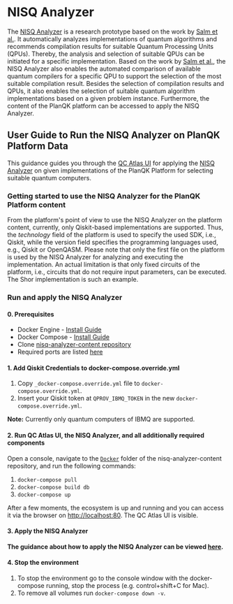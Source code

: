 # NISQ Analyzer

The [NISQ Analyzer](https://github.com/UST-QuAntiL/nisq-analyzer) is a research prototype based on the work by [Salm et al.](https://link.springer.com/chapter/10.1007/978-3-030-64846-6_5). 
It automatically analyzes implementations of quantum algorithms and recommends compilation results for suitable Quantum Processing Units (QPUs). 
Thereby, the analysis and selection of suitable QPUs can be initiated for a specific implementation.
Based on the work by [Salm et al.](https://link.springer.com/chapter/10.1007/978-3-030-87568-8_4), the NISQ Analyzer also enables the automated comparison of available quantum compilers for a specific QPU to support the selection of the most suitable compilation result.
Besides the selection of compilation results and QPUs, it also enables the selection of suitable quantum algorithm implementations based on a given problem instance.
Furthermore, the content of the PlanQK platform can be accessed to apply the NISQ Analyzer.

## User Guide to Run the NISQ Analyzer on PlanQK Platform Data

This guidance guides you through the [QC Atlas UI](https://github.com/UST-QuAntiL/qc-atlas-ui) for applying
the [NISQ Analyzer](https://github.com/UST-QuAntiL/nisq-analyzer) on given implementations of the PlanQK Platform for
selecting suitable quantum computers.

### Getting started to use the NISQ Analyzer for the PlanQK Platform content

From the platform's point of view to use the NISQ Analyzer on the platform content, currently, only Qiskit-based implementations are supported. Thus,
the _technology_ field of the platform is used to specify the used SDK, i.e., Qiskit, while the version field specifies the programming
languages used, e.g., Qiskit or OpenQASM. Please note that only the first file on the platform is used by the
NISQ Analyzer for analyzing and executing the implementation. An actual limitation is that only fixed circuits of the platform, i.e.,
circuits that do not require input parameters, can be executed. The Shor implementation is such an example.

### Run and apply the NISQ Analyzer

#### 0. Prerequisites

+ Docker Engine - [Install Guide](https://docs.docker.com/engine/install/)
+ Docker Compose - [Install Guide](https://docs.docker.com/compose/install/)
+ Clone [nisq-analyzer-content repository](https://github.com/UST-QuAntiL/nisq-analyzer-content/tree/paper/pre-selection)
+ Required ports are listed [here](https://github.com/UST-QuAntiL/nisq-analyzer-content/tree/paper/pre-selection/pre-selection/Docker)

#### 1. Add Qiskit Credentials to docker-compose.override.yml

1. Copy `_docker-compose.override.yml` file to `docker-compose.override.yml`.
2. Insert your Qiskit token at `QPROV_IBMQ_TOKEN` in the new `docker-compose.override.yml`.

**Note:** Currently only quantum computers of IBMQ are supported.

#### 2. Run QC Atlas UI, the NISQ Analyzer, and all additionally required components

Open a console, navigate to the [`Docker`](https://github.com/UST-QuAntiL/nisq-analyzer-content/tree/paper/pre-selection/pre-selection/Docker) folder of the nisq-analyzer-content repository, and run the following commands:

1. `docker-compose pull`
2. `docker-compose build db`
3. `docker-compose up`

After a few moments, the ecosystem is up and running and you can access it via the browser on <http://localhost:80>. The
QC Atlas UI is visible.

#### 3. Apply the NISQ Analyzer

**The guidance about how to apply the NISQ Analyzer can be viewed [here](https://quantil.readthedocs.io/en/latest/user-guide/nisq-analyzer/).**

#### 4. Stop the environment

1. To stop the environment go to the console window with the docker-compose running, stop the process (e.g.
   control+shift+C for Mac).
2. To remove all volumes run `docker-compose down -v`.
